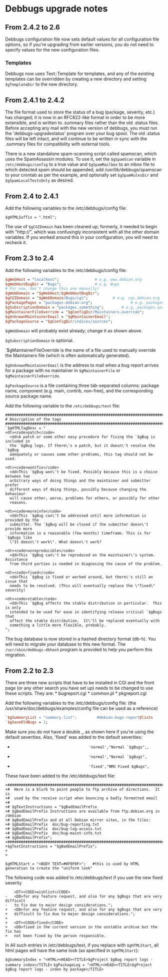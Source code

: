 # Debbugs upgrade notes #

## From 2.4.2 to 2.6 ##

Debbugs configuration file now sets default values for all configuration file
options, so if you're upgrading from earlier versions, you do not need to
specify values for the new configuration files.

### Templates ###

Debbugs now uses Text::Template for templates, and any of the existing templates
can be overridden by creating a new directory and setting `$gTemplateDir` to the
new directory.

## From 2.4.1 to 2.4.2 ##

The file format used to store the status of a bug (package, severity, etc.)
has changed; it is now in an RFC822-like format in order to be more
extensible, and is written to .summary files rather than the old .status
files. Before accepting any mail with the new version of debbugs, you must
run the 'debbugs-upgradestatus' program over your bug spool. The old .status
files will be left intact, and will continue to be written in sync with the
.summary files for compatibility with external tools.

There is a new standalone spam-scanning script called spamscan, which uses
the SpamAssassin modules. To use it, set the `$gSpamScan` variable in
`/etc/debbugs/config` to a true value and `$gSpamMailbox` to an mbox file to
which detected spam should be appended, add /usr/lib/debbugs/spamscan to
your crontab as per the example, and optionally set `$gSpamRulesDir` and
`$gSpamLocalTestsOnly` as desired.

## From 2.4 to 2.4.1 ##

Add the following variables to the /etc/debbugs/config file:

`$gHTMLSuffix = ".html";`

The use of `$gCGIDomain` has been cleaned up; formerly, it needed to begin
with "http://", which was confusingly inconsistent with all the other domain
variables. If you worked around this in your configuration, you will need to
recheck it.

## From 2.3 to 2.4 ##

Add the following variables to the /etc/debbugs/config file:

```perl
$gWebHost = "localhost";				# e.g. www.debian.org
$gWebHostBugDir = "Bugs";				# e.g. Bugs
# For now, don't change this one manually!
$gWebDomain = "$gWebHost/$gWebHostBugDir";
$gCGIDomain = "$gWebDomain/Bugs/cgi";			# e.g. cgi.debian.org
$gPackagePages = "packages.debian.org";                 # e.g. packages.debian.org
$gSubscriptionDomain = "packages.something";		# e.g. packages.qa.debian.org
$gMaintainerFileOverride = "$gConfigDir/Maintainers.override";
$gUnknownMaintainerEmail = "$gMaintainerEmail";
$gPackageSource = "$gConfigDir/indices/sources";
```

`$gWebDomain` will probably exist already; change it as shown above.

`$gSubscriptionDomain` is optional.

`$gMaintainerFileOverride is the name of a file used to manually override the
Maintainers file (which is often automatically generated).

`$gUnknownMaintainerEmail` is the address to mail when a bug report arrives
for a package with no maintainer in `$gMaintainerFile` or
`$gMaintainerFileOverride`.

`$gPackageSource` is a file containing three tab-separated columns: package
name, component (e.g. main, contrib, non-free), and the corresponding source
package name.

Add the following variable to the `/etc/debbugs/text` file:

```
############################################################################
# Description of the tags
############################################################################
`$gHTMLTagDesc = "
<dt><code>patch</code>
  <dd>A patch or some other easy procedure for fixing the `$gBug is included in
  the `$gBug logs. If there\'s a patch, but it doesn\'t resolve the `$gBug
  adequately or causes some other problems, this tag should not be used.

<dt><code>wontfix</code>
  <dd>This `$gBug won\'t be fixed. Possibly because this is a choice between two
  arbitrary ways of doing things and the maintainer and submitter prefer
  different ways of doing things, possibly because changing the behaviour
  will cause other, worse, problems for others, or possibly for other
  reasons.

<dt><code>moreinfo</code>
  <dd>This `$gBug can\'t be addressed until more information is provided by the
  submitter. The `$gBug will be closed if the submitter doesn\'t provide more
  information in a reasonable (few months) timeframe. This is for `$gBugs like
  \"It doesn\'t work\". What doesn\'t work?

<dt><code>unreproducible</code>
  <dd>This `$gBug can\'t be reproduced on the maintainer\'s system.  Assistance
  from third parties is needed in diagnosing the cause of the problem.

<dt><code>fixed</code>
  <dd>This `$gBug is fixed or worked around, but there\'s still an issue that
  needs to be resolved. (This will eventually replace the \"fixed\" severity)

<dt><code>stable</code>
  <dd>This `$gBug affects the stable distribution in particular.  This is only
  intended to be used for ease in identifying release critical `$gBugs that
  affect the stable distribution.  It\'ll be replaced eventually with
  something a little more flexible, probably.
";
```

The bug database is now stored in a hashed directory format (db-h).  You
will need to migrate your database to this new format.  The
`/usr/sbin/debbugs-dbhash` program is provided to help you perform this
migration.

## From 2.2 to 2.3 ##

There are three new scripts that have to be installed in CGI and the front
page (or any other search you have set up) needs to be changed to use these
scripts.  They are:
	* bugreport.cgi
	* common.pl
	* pkgreport.cgi

Add the following variables to the /etc/debbugs/config file:
(the /usr/share/doc/debbugs/examples/config file can be used as a
reference)

```perl
`$gSummaryList = "summary.list";         #debian-bugs-report@lists
`$gSaveOldBugs = 1;
```

Make sure you do not have a double ,, as shown here if you're using the
default severities.  Also, 'fixed' was added to the default severities:
-                                       'normal',"Normal `$gBugs",,
+                                       'normal',"Normal `$gBugs",
+				                        'fixed',"NMU Fixed $gBugs",
 
These have been added to the /etc/debbugs/text file:
```
+############################################################################
+#  Here is a blurb to point people to ftp archive of directions.  It is
+#  used by the receive script when bouncing a badly formatted email
+#
+# $gTextInstructions = "$gBadEmailPrefix
+# $gBadEmailPrefix Instructions are available from ftp.debian.org in /debian
+# $gBadEmailPrefix and at all Debian mirror sites, in the files:
+# $gBadEmailPrefix  doc/bug-reporting.txt
+# $gBadEmailPrefix  doc/bug-log-access.txt
+# $gBadEmailPrefix  doc/bug-maint-info.txt
+# $gBadEmailPrefix";
+############################################################################
+$gTextInstructions = "$gBadEmailPrefix";
+
+
```

`$gHTMLStart = "<BODY TEXT=#0F0F0F>";	#this is used by HTML generation to create the "uniform look"`
 
The following code was added to /etc/debbugs/text if you use the new fixed
severity
```
 	<DT><CODE>wishlist</CODE>
-	<DD>for any feature request, and also for any $gBugs that are very difficult
-	to fix due to major design considerations.";
+	<DD>for any feature request, and also for any $gBugs that are very 
+	difficult to fix due to major design considerations.";
+
+	<DT><CODE>fixed</CODE>
+	<DD>fixed in the current version in the unstable archive but the fix has
+	not been fixed by the person responsible.
```
 In All such entries in /etc/debbugs/text, if you replace <BODY> with
 `$gHTMLStart`, all html pages will have the same look (as specified in
 `$gHTMLStart`):

 `$gSummaryIndex = "<HTML><HEAD><TITLE>$gProject $gBug report logs - summary index</TITLE>`
 `$gPackageLog = "<HTML><HEAD><TITLE>$gProject $gBug report logs - index by package</TITLE>`
